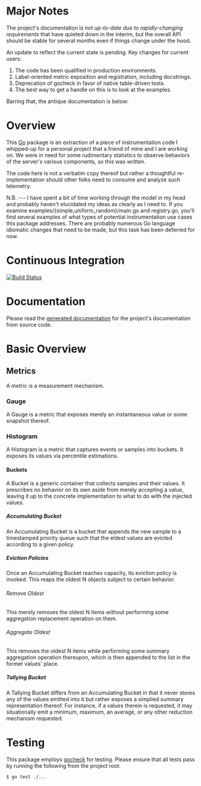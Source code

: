 # Major Notes
The project's documentation is *not up-to-date due to rapidly-changing
requirements* that have quieted down in the interim, but the overall API should
be stable for several months even if things change under the hood.

An update to reflect the current state is pending.  Key changes for current
users:

1. The code has been qualified in production environments.
2. Label-oriented metric exposition and registration, including docstrings.
3. Deprecation of gocheck in favor of native table-driven tests.
4. The best way to get a handle on this is to look at the examples.

Barring that, the antique documentation is below:

# Overview
This [Go](http://golang.org) package is an extraction of a piece of
instrumentation code I whipped-up for a personal project that a friend of mine
and I are working on.  We were in need for some rudimentary statistics to
observe behaviors of the server's various components, so this was written.

The code here is not a verbatim copy thereof but rather a thoughtful
re-implementation should other folks need to consume and analyze such telemetry.

N.B. --- I have spent a bit of time working through the model in my head and
probably haven't elucidated my ideas as clearly as I need to.  If you examine
examples/{simple,uniform_random}/main.go and registry.go, you'll find several
examples of what types of potential instrumentation use cases this package
addresses.  There are probably numerous Go language idiomatic changes that need
to be made, but this task has been deferred for now.

# Continuous Integration
[![Build Status](https://secure.travis-ci.org/prometheus/client_golang.png?branch=master)](http://travis-ci.org/matttproud/golang_instrumentation)

# Documentation
Please read the [generated documentation](http://go.pkgdoc.org/launchpad.net/gocheck)
for the project's documentation from source code.

# Basic Overview
## Metrics
A metric is a measurement mechanism.

### Gauge
A Gauge is a metric that exposes merely an instantaneous value or some snapshot
thereof.

### Histogram
A Histogram is a metric that captures events or samples into buckets.  It
exposes its values via percentile estimations.

#### Buckets
A Bucket is a generic container that collects samples and their values.  It
prescribes no behavior on its own aside from merely accepting a value,
leaving it up to the concrete implementation to what to do with the injected
values.

##### Accumulating Bucket
An Accumulating Bucket is a bucket that appends the new sample to a timestamped
priority queue such that the eldest values are evicted according to a given
policy.

##### Eviction Policies
Once an Accumulating Bucket reaches capacity, its eviction policy is invoked.
This reaps the oldest N objects subject to certain behavior.

###### Remove Oldest
This merely removes the oldest N items without performing some aggregation
replacement operation on them.

###### Aggregate Oldest
This removes the oldest N items while performing some summary aggregation
operation thereupon, which is then appended to the list in the former values'
place.

##### Tallying Bucket
A Tallying Bucket differs from an Accumulating Bucket in that it never stores
any of the values emitted into it but rather exposes a simplied summary
representation thereof.  For instance, if a values therein is requested,
it may situationally emit a minimum, maximum, an average, or any other
reduction mechanism requested.

# Testing
This package employs [gocheck](http://labix.org/gocheck) for testing.  Please
ensure that all tests pass by running the following from the project root:

    $ go test ./...
